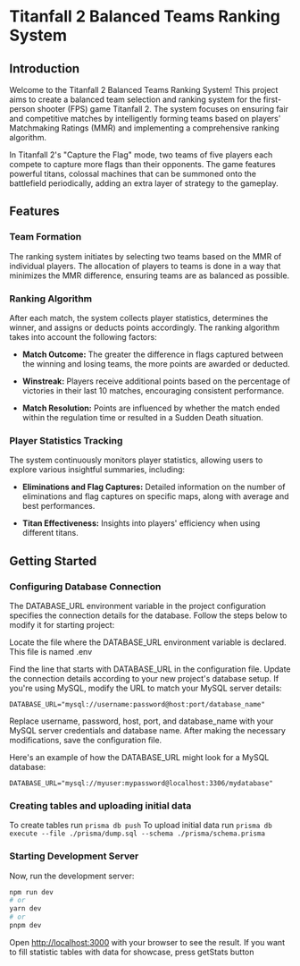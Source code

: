 # Titanfall 2 Balanced Teams Ranking System
## Introduction
Welcome to the Titanfall 2 Balanced Teams Ranking System! This project aims to create a balanced team selection and ranking system for the first-person shooter (FPS) game Titanfall 2. The system focuses on ensuring fair and competitive matches by intelligently forming teams based on players' Matchmaking Ratings (MMR) and implementing a comprehensive ranking algorithm.

In Titanfall 2's "Capture the Flag" mode, two teams of five players each compete to capture more flags than their opponents. The game features powerful titans, colossal machines that can be summoned onto the battlefield periodically, adding an extra layer of strategy to the gameplay.

## Features
### Team Formation
The ranking system initiates by selecting two teams based on the MMR of individual players. The allocation of players to teams is done in a way that minimizes the MMR difference, ensuring teams are as balanced as possible.

### Ranking Algorithm
After each match, the system collects player statistics, determines the winner, and assigns or deducts points accordingly. The ranking algorithm takes into account the following factors:

* **Match Outcome:** The greater the difference in flags captured between the winning and losing teams, the more points are awarded or deducted.

* **Winstreak:** Players receive additional points based on the percentage of victories in their last 10 matches, encouraging consistent performance.

* **Match Resolution:** Points are influenced by whether the match ended within the regulation time or resulted in a Sudden Death situation.

### Player Statistics Tracking
The system continuously monitors player statistics, allowing users to explore various insightful summaries, including:

* **Eliminations and Flag Captures:** Detailed information on the number of eliminations and flag captures on specific maps, along with average and best performances.

* **Titan Effectiveness:** Insights into players' efficiency when using different titans.


## Getting Started

### Configuring Database Connection

The DATABASE_URL environment variable in the project configuration specifies the connection details for the database. Follow the steps below to modify it for starting project:

Locate the file where the DATABASE_URL environment variable is declared. This file is named .env 

Find the line that starts with DATABASE_URL in the configuration file.
Update the connection details according to your new project's database setup. 
If you're using MySQL, modify the URL to match your MySQL server details:

`DATABASE_URL="mysql://username:password@host:port/database_name"`

Replace username, password, host, port, and database_name with your MySQL server credentials and database name. 
After making the necessary modifications, save the configuration file.

Here's an example of how the DATABASE_URL might look for a MySQL database:

`DATABASE_URL="mysql://myuser:mypassword@localhost:3306/mydatabase"`

### Creating tables and uploading initial data
To create tables run 
```prisma db push```
To upload initial data run
```prisma db execute --file ./prisma/dump.sql --schema ./prisma/schema.prisma```
### Starting Development Server

Now, run the development server:

```bash
npm run dev
# or
yarn dev
# or
pnpm dev
```

Open [http://localhost:3000](http://localhost:3000) with your browser to see the result.
If you want to fill statistic tables with data for showcase, press getStats button


